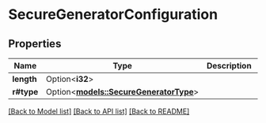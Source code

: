 # SecureGeneratorConfiguration

## Properties

Name | Type | Description | Notes
------------ | ------------- | ------------- | -------------
**length** | Option<**i32**> |  | [optional]
**r#type** | Option<[**models::SecureGeneratorType**](SecureGeneratorType.md)> |  | [optional]

[[Back to Model list]](../README.md#documentation-for-models) [[Back to API list]](../README.md#documentation-for-api-endpoints) [[Back to README]](../README.md)


